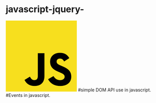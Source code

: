 # javascript-jquery-
![Optional Text](js.png)
 #simple DOM API  use in javascript.
 #Events in javascript.
